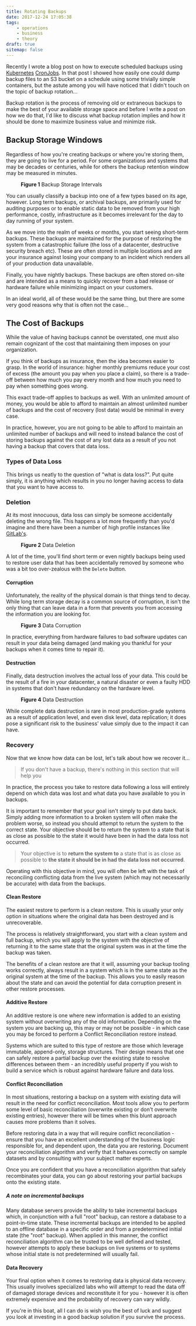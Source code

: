 ```yaml
---
title: Rotating Backups
date: 2017-12-24 17:05:38
tags:
    - operations
    - business
    - theory
draft: true
sitemap: false
---
```


Recently I wrote a blog post on how to execute scheduled backups using
[Kubernetes][] [CronJobs][CronJob]. In that post I showed how easily one
could dump backup files to an S3 bucket on a schedule using some trivially
simple containers, but the astute among you will have noticed that I didn't
touch on the topic of backup rotation...

Backup rotation is the process of removing old or extraneous backups to make
the best of your available storage space and before I write a post on how we
do that, I'd like to discuss what backup rotation implies and how it should
be done to maximize business value and minimize risk.

<!--more-->

## Backup Storage Windows
Regardless of how you're creating backups or where you're storing them,
they are going to live for a period. For some organizations and systems
that may be decades or centuries, while for others the backup retention
window may be measured in minutes.

<Figure src="https://cdn.sierrasoftworks.com/blog/rotating_backups_intervals.svg">

**Figure 1** Backup Storage Intervals
</Figure>

You can usually classify a backup into one of a few types based on its age,
however. Long term backups, or archival backups, are primarily used for
auditing purposes or to enable static data to be removed from your high
performance, costly, infrastructure as it becomes irrelevant for the day
to day running of your system.

As we move into the realm of weeks or months, you start seeing short-term
backups. These backups are maintained for the purpose of restoring the
system from a catastrophic failure (the loss of a datacenter, destructive
security breach etc). These are often stored in multiple locations and
are your insurance against losing your company to an incident which renders
all of your production data unavailable.

Finally, you have nightly backups. These backups are often stored on-site
and are intended as a means to quickly recover from a bad release or hardware
failure while minimizing impact on your customers.

In an ideal world, all of these would be the same thing, but there are some
very good reasons why that is often not the case...

## The Cost of Backups
While the value of having backups cannot be overstated, one must also remain
cognizant of the cost that maintaining them imposes on your organization.

If you think of backups as insurance, then the idea becomes easier to
grasp. In the world of insurance: higher monthly premiums reduce your
cost of excess (the amount you pay when you place a claim), so there is a
trade-off between how much you pay every month and how much you need to pay
when something goes wrong.

This exact trade-off applies to backups as well. With an unlimited amount
of money, you would be able to afford to maintain an almost unlimited number
of backups and the cost of recovery (lost data) would be minimal in every
case.

In practice, however, you are not going to be able to afford to maintain an
unlimited number of backups and will need to instead balance the cost of storing
backups against the cost of any lost data as a result of you not having a backup
that covers that data loss.

### Types of Data Loss
This brings us neatly to the question of "what is data loss?". Put quite
simply, it is anything which results in you no longer having access to data
that you want to have access to.

### Deletion
At its most innocuous, data loss can simply be someone accidentally deleting
the wrong file. This happens a lot more frequently than you'd imagine and there
have been a number of high profile instances like [GitLab's][gitlab-database-loss].

<Figure src="https://cdn.sierrasoftworks.com/blog/rolling_backups_deletion.jpg">

**Figure 2** Data Deletion
</Figure>

A lot of the time, you'll find short term or even nightly backups being used to
restore user data that has been accidentally removed by someone who was a bit too
over-zealous with the `Delete` button.

#### Corruption
Unfortunately, the reality of the physical domain is that things tend to decay. While
long term storage decay is a common source of corruption, it isn't the only thing that
can leave data in a form that prevents you from accessing the information you are looking
for.

<Figure src="https://cdn.sierrasoftworks.com/blog/rolling_backups_corruption.jpeg">

**Figure 3** Data Corruption
</Figure>

In practice, everything from hardware failures to bad software updates can result in
your data being damaged (and making you thankful for your backups when it comes time
to repair it).

#### Destruction
Finally, data destruction involves the actual loss of your data. This could
be the result of a fire in your datacenter, a natural disaster or even a
faulty HDD in systems that don't have redundancy on the hardware level.

<Figure src="https://cdn.sierrasoftworks.com/blog/rolling_backups_destruction.jpg">

**Figure 4** Data Destruction
</Figure>

While complete data destruction is rare in most production-grade systems
as a result of application level, and even disk level, data replication;
it does pose a significant risk to the business' value simply due to the
impact it can have.

### Recovery
Now that we know how data can be lost, let's talk about how we recover it...

> If you don't have a backup, there's nothing in this section that will help you

In practice, the process you take to restore data following a loss will entirely
depend on which data was lost and what data you have available to you in backups.

It is important to remember that your goal isn't simply to put data back. Simply
adding more information to a broken system will often make the problem worse,
so instead you should attempt to return the system to the correct state. Your
objective should be to return the system to a state that is as close as possible
to the state it would have been in had the data loss not occurred.

> Your objective is to **return the system to** a state that is as close as
> possible to **the state it should be in had the data loss not occurred**.

Operating with this objective in mind, you will often be left with the task
of reconciling conflicting data from the live system (which may not necessarily
be accurate) with data from the backups.

#### Clean Restore
The easiest restore to perform is a clean restore. This is usually your only option
in situations where the original data has been destroyed and is unrecoverable.

The process is relatively straightforward, you start with a clean system and full
backup, which you will apply to the system with the objective of returning it to the
same state that the original system was in at the time the backup was taken.

The benefits of a clean restore are that it will, assuming your backup tooling works
correctly, always result in a system which is in the same state as the original
system at the time of the backup. This allows you to easily reason about the state
and can avoid the potential for data corruption present in other restore processes.

#### Additive Restore
An additive restore is one where new information is added to an existing system without
overwriting any of the old information. Depending on the system you are backing up, this
may or may not be possible - in which case you may be forced to perform a
Conflict Reconciliation restore instead.

Systems which are suited to this type of restore are those which leverage immutable,
append-only, storage structures. Their design means that one can safely restore a
partial backup over the existing state to resolve differences between them - an
incredibly useful property if you wish to build a service which is robust against
hardware failure and data loss.

#### Conflict Reconciliation
In most situations, restoring a backup on a system with existing data will result in
the need for conflict reconciliation. Most tools allow you to perform some level of
basic reconciliation (overwrite existing or don't overwrite existing entries), however
there will be times when this blunt approach causes more problems than it solves.

Before restoring data in a way that will require conflict reconciliation - ensure that
you have an excellent understanding of the business logic responsible for, and dependent upon,
the data you are restoring. Document your reconciliation algorithm and verify that it
behaves correctly on sample datasets and by consulting with your subject matter experts.

Once you are confident that you have a reconciliation algorithm that safely recombinates
your data, you can go about restoring your partial backups onto the existing state.

##### A note on incremental backups
Many database servers provide the ability to take incremental backups which, in conjunction
with a full "root" backup, can restore a database to a point-in-time state. These incremental
backups are intended to be applied to an offline database in a specific order and from a
predetermined initial state (the "root" backup). When applied in this manner, the conflict
reconciliation algorithm can be trusted to be well defined and tested, however attempts to
apply these backups on live systems or to systems whose initial state is not predetermined
will usually fail.

#### Data Recovery
Your final option when it comes to restoring data is physical data recovery. This
usually involves specialized labs who will attempt to read the data off of damaged
storage devices and reconstitute it for you - however it is often extremely expensive
and the probability of recovery can vary wildly.

If you're in this boat, all I can do is wish you the best of luck and suggest you
look at investing in a good backup solution if you survive the process.

[CronJob]: https://kubernetes.io/docs/concepts/workloads/controllers/cron-jobs/
[Kubernetes]: https://kubernetes.io/
[gitlab-database-loss]: https://about.gitlab.com/2017/02/01/gitlab-dot-com-database-incident/
